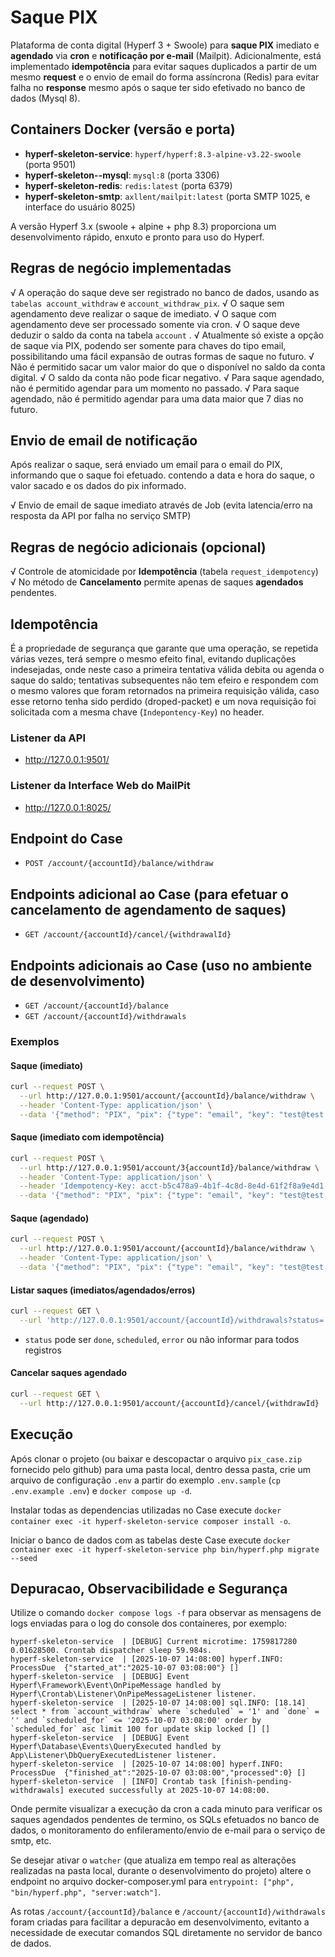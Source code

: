 # Saque PIX 

Plataforma de conta digital  (Hyperf 3 + Swoole) para **saque PIX** imediato e **agendado** via  **cron** e **notificação por e‑mail** (Mailpit). Adicionalmente, está implementado **idempotência** para evitar saques duplicados a partir de um mesmo **request** e o envio de email do forma assíncrona (Redis) para evitar falha no **response** mesmo após o saque ter sido efetivado no banco de dados (Mysql 8).

## Containers Docker (versão e porta)
- **hyperf-skeleton-service**: `hyperf/hyperf:8.3-alpine-v3.22-swoole` (porta 9501)
- **hyperf-skeleton--mysql**: `mysql:8` (porta 3306)
- **hyperf-skeleton-redis**: `redis:latest` (porta 6379)
- **hyperf-skeleton-smtp**: `axllent/mailpit:latest` (porta SMTP 1025, e interface do usuário 8025)

A versão Hyperf 3.x (swoole + alpine + php 8.3) proporciona um desenvolvimento rápido, enxuto e pronto para uso do Hyperf.


## Regras de negócio implementadas

√ A operação do saque deve ser registrado no banco de dados, usando as `tabelas account_withdraw` e `account_withdraw_pix`.
√ O saque sem agendamento deve realizar o saque de imediato.
√ O saque com agendamento deve ser processado somente via cron.
√ O saque deve deduzir o saldo da conta na tabela `account` .
√ Atualmente só existe a opção de saque via PIX, podendo ser somente para chaves do tipo email, possibilitando uma fácil expansão de outras formas de saque no futuro.
√ Não é permitido sacar um valor maior do que o disponível no saldo da conta digital.
√ O saldo da conta não pode ficar negativo.
√ Para saque agendado, não é permitido agendar para um momento no passado.
√ Para saque agendado, não é permitido agendar para uma data maior que 7 dias no futuro. 

## Envio de email de notificação

Após realizar o saque, será enviado um email para o email do PIX, informando que o saque foi efetuado. contendo a data e hora do saque, o valor sacado e os dados do pix informado.

√ Envio de email de saque imediato através de Job (evita latencia/erro na resposta da API por falha no serviço SMTP)

## Regras de negócio adicionais (opcional)

√ Controle de atomicidade por **Idempotência** (tabela `request_idempotency`) 
√ No método de **Cancelamento** permite apenas de saques **agendados** pendentes.

## Idempotência

É a propriedade de segurança que garante que uma operação, se repetida várias vezes, terá sempre o mesmo efeito final, evitando duplicações indesejadas, onde neste caso a primeira tentativa válida debita ou agenda o saque do saldo; tentativas subsequentes não tem efeiro e respondem com o mesmo valores que foram retornados na primeira requisição válida, caso esse retorno tenha sido perdido (droped-packet) e um nova requisição foi solicitada com a mesma chave (`Indepontency-Key`) no header. 

### Listener da API

- http://127.0.0.1:9501/

### Listener da Interface Web do MailPit

- http://127.0.0.1:8025/

## Endpoint do Case
- `POST /account/{accountId}/balance/withdraw`

## Endpoints adicional ao Case (para efetuar o cancelamento de agendamento de saques)

- `GET /account/{accountId}/cancel/{withdrawalId}`

## Endpoints adicionais ao Case (uso no ambiente de desenvolvimento)
- `GET /account/{accountId}/balance`
- `GET /account/{accountId}/withdrawals`

### Exemplos 

#### Saque (imediato)
```bash
curl --request POST \
  --url http://127.0.0.1:9501/account/{accountId}/balance/withdraw \
  --header 'Content-Type: application/json' \
  --data '{"method": "PIX", "pix": {"type": "email", "key": "test@test.com"}, "amount": 100.00, "schedule": null}'
```

#### Saque (imediato com idempotência)
```bash
curl --request POST \
  --url http://127.0.0.1:9501/account/3{accountId}/balance/withdraw \
  --header 'Content-Type: application/json' \
  --header 'Idempotency-Key: acct-b5c478a9-4b1f-4c8d-8e4d-61f2f8a9e4d1' \
  --data '{"method": "PIX", "pix": {"type": "email", "key": "test@test.com"}, "amount": 100.00, "schedule": null}'
```

#### Saque (agendado)
```bash
curl --request POST \
  --url http://127.0.0.1:9501/account/{accountId}/balance/withdraw \
  --header 'Content-Type: application/json' \
  --data '{"method": "PIX", "pix": {"type": "email", "key": "test@test.com"}, "amount": 500.00, "schedule": "2025-10-06 10:00:00"}'
```

#### Listar saques (imediatos/agendados/erros)
```bash
curl --request GET \
  --url 'http://127.0.0.1:9501/account/{accountId}/withdrawals?status='
  ```
- `status` pode ser `done`, `scheduled`, `error` ou não informar para todos registros

#### Cancelar saques agendado
```bash
curl --request GET \
  --url http://127.0.0.1:9501/account/{accountId}/cancel/{withdrawId}
```
## Execução


Após clonar o projeto (ou baixar e descopactar o arquivo `pix_case.zip` fornecido pelo github) para uma pasta local, dentro dessa pasta, crie um arquivo de configuração `.env` a partir do exemplo `.env.sample` (`cp .env.example .env`) e `docker compose up -d`. 

Instalar todas as dependencias utilizadas no Case execute `docker container exec -it hyperf-skeleton-service composer install -o`.

Iniciar o banco de dados com as tabelas deste Case execute `docker container exec -it hyperf-skeleton-service php bin/hyperf.php migrate --seed`

## Depuracao, Observacibilidade e Segurança

Utilize o comando `docker compose logs -f` para observar as mensagens de logs enviadas para o log do console dos containeres, por exemplo:

```log
hyperf-skeleton-service  | [DEBUG] Current microtime: 1759817280 0.01628500. Crontab dispatcher sleep 59.984s.
hyperf-skeleton-service  | [2025-10-07 14:08:00] hyperf.INFO: ProcessDue  {"started_at":"2025-10-07 03:08:00"} []
hyperf-skeleton-service  | [DEBUG] Event Hyperf\Framework\Event\OnPipeMessage handled by Hyperf\Crontab\Listener\OnPipeMessageListener listener.
hyperf-skeleton-service  | [2025-10-07 14:08:00] sql.INFO: [18.14] select * from `account_withdraw` where `scheduled` = '1' and `done` = '' and `scheduled_for` <= '2025-10-07 03:08:00' order by `scheduled_for` asc limit 100 for update skip locked [] []
hyperf-skeleton-service  | [DEBUG] Event Hyperf\Database\Events\QueryExecuted handled by App\Listener\DbQueryExecutedListener listener.
hyperf-skeleton-service  | [2025-10-07 14:08:00] hyperf.INFO: ProcessDue  {"finished_at":"2025-10-07 03:08:00","processed":0} []
hyperf-skeleton-service  | [INFO] Crontab task [finish-pending-withdrawals] executed successfully at 2025-10-07 14:08:00.
```

Onde permite visualizar a execução da cron a cada minuto para verificar os saques agendados pendentes de termino, os SQLs efetuados no banco de dados, o monitoramento do enfileramento/envio de e-mail para o serviço de smtp, etc.

Se desejar ativar o `watcher` (que atualiza em tempo real as alterações realizadas na pasta local, durante o desenvolvimento do projeto) altere o endpoint no arquivo docker-composer.yml para `entrypoint: ["php", "bin/hyperf.php", "server:watch"]`.

As rotas `/account/{accountId}/balance` e `/account/{accountId}/withdrawals` foram criadas para facilitar a depuracão em desenvolvimento, evitanto a necessidade de executar comandos SQL diretamente no servidor de banco de dados.


